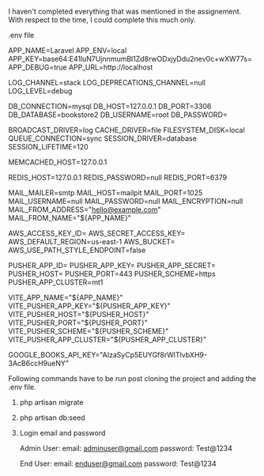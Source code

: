 I haven't completed everything that was mentioned in the assignement. With respect to the time, I could complete this much only.

.env file

APP_NAME=Laravel
APP_ENV=local
APP_KEY=base64:E41luN7UjnnmumBl1Zd8rwODxjyDdu2nev0c+wXW77s=
APP_DEBUG=true
APP_URL=http://localhost

LOG_CHANNEL=stack
LOG_DEPRECATIONS_CHANNEL=null
LOG_LEVEL=debug

DB_CONNECTION=mysql
DB_HOST=127.0.0.1
DB_PORT=3306
DB_DATABASE=bookstore2
DB_USERNAME=root
DB_PASSWORD=

BROADCAST_DRIVER=log
CACHE_DRIVER=file
FILESYSTEM_DISK=local
QUEUE_CONNECTION=sync
SESSION_DRIVER=database
SESSION_LIFETIME=120

MEMCACHED_HOST=127.0.0.1

REDIS_HOST=127.0.0.1
REDIS_PASSWORD=null
REDIS_PORT=6379

MAIL_MAILER=smtp
MAIL_HOST=mailpit
MAIL_PORT=1025
MAIL_USERNAME=null
MAIL_PASSWORD=null
MAIL_ENCRYPTION=null
MAIL_FROM_ADDRESS="hello@example.com"
MAIL_FROM_NAME="${APP_NAME}"

AWS_ACCESS_KEY_ID=
AWS_SECRET_ACCESS_KEY=
AWS_DEFAULT_REGION=us-east-1
AWS_BUCKET=
AWS_USE_PATH_STYLE_ENDPOINT=false

PUSHER_APP_ID=
PUSHER_APP_KEY=
PUSHER_APP_SECRET=
PUSHER_HOST=
PUSHER_PORT=443
PUSHER_SCHEME=https
PUSHER_APP_CLUSTER=mt1

VITE_APP_NAME="${APP_NAME}"
VITE_PUSHER_APP_KEY="${PUSHER_APP_KEY}"
VITE_PUSHER_HOST="${PUSHER_HOST}"
VITE_PUSHER_PORT="${PUSHER_PORT}"
VITE_PUSHER_SCHEME="${PUSHER_SCHEME}"
VITE_PUSHER_APP_CLUSTER="${PUSHER_APP_CLUSTER}"

GOOGLE_BOOKS_API_KEY="AIzaSyCp5EUYGf8rWlTIvbXH9-3AcB6ccH9ueNY"

Following commands have to be run post cloning the project and adding the .env file.

1. php artisan migrate
2. php artisan db:seed
3. Login email and password

    Admin User:
    email: adminuser@gmail.com
    password: Test@1234

    End User:
    email: enduser@gmail.com
    password: Test@1234
